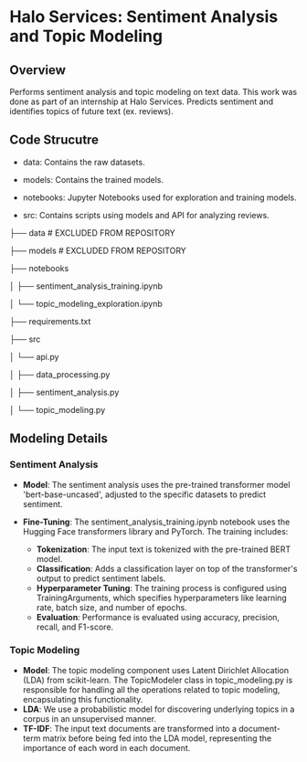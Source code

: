 
# Halo Services: Sentiment Analysis and Topic Modeling

  

## Overview

  

Performs sentiment analysis and topic modeling on text data. This work was done as part of an internship at Halo Services. Predicts sentiment and identifies topics of future text (ex. reviews).

  

## Code Strucutre

  

- data: Contains the raw datasets.

- models: Contains the trained models.

- notebooks: Jupyter Notebooks used for exploration and training models.

- src: Contains scripts using models and API for analyzing reviews.

├── data # EXCLUDED FROM REPOSITORY

├── models # EXCLUDED FROM REPOSITORY

├── notebooks

│ ├── sentiment_analysis_training.ipynb

│ └── topic_modeling_exploration.ipynb

├── requirements.txt

├── src

│ └── api.py

│ ├── data_processing.py

│ ├── sentiment_analysis.py

│ └── topic_modeling.py

## Modeling Details

### Sentiment Analysis

- **Model**: The sentiment analysis uses the pre-trained transformer model 'bert-base-uncased', adjusted to the specific datasets to predict sentiment.
  
- **Fine-Tuning**: The sentiment_analysis_training.ipynb notebook uses the Hugging Face transformers library and PyTorch. The training includes:
  - **Tokenization**: The input text is tokenized with the pre-trained BERT model.
  - **Classification**: Adds a classification layer on top of the transformer's output to predict sentiment labels.
  - **Hyperparameter Tuning**: The training process is configured using TrainingArguments, which specifies hyperparameters like learning rate, batch size, and number of epochs.
  - **Evaluation**: Performance is evaluated using accuracy, precision, recall, and F1-score.

### Topic Modeling
- **Model**: The topic modeling component uses Latent Dirichlet Allocation (LDA) from scikit-learn. The TopicModeler class in topic_modeling.py is responsible for handling all the operations related to topic modeling, encapsulating this functionality.
- **LDA**: We use a probabilistic model for discovering underlying topics in a corpus in an unsupervised manner.
- **TF-IDF**: The input text documents are transformed into a document-term matrix before being fed into the LDA model, representing the importance of each word in each document.


